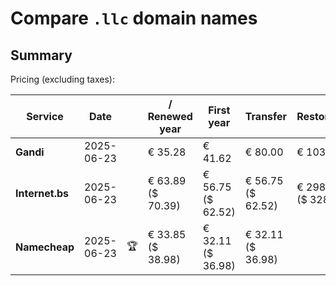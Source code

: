 # Compare `.llc` domain names

## Summary

Pricing (excluding taxes):

| Service | Date |  | / Renewed year | First year | Transfer | Restoration |
|--|--|--|--|--|--|--|
| **Gandi** | 2025-06-23 |  | € 35.28 | € 41.62 | € 80.00 | € 103.89 |
| **Internet.bs** | 2025-06-23 |  | € 63.89<br>($ 70.39) | € 56.75<br>($ 62.52) | € 56.75<br>($ 62.52) | € 298.25<br>($ 328.59) |
| **Namecheap** | 2025-06-23 | 🏆 | € 33.85<br>($ 38.98) | € 32.11<br>($ 36.98) | € 32.11<br>($ 36.98) |  |
